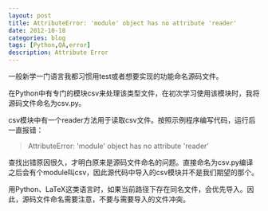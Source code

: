 ```yaml
---
layout: post
title: AttributeError: 'module' object has no attribute 'reader'
date: 2012-10-18
categories: blog
tags: [Python,QA,error]
description: Attribute Error
---
```


一般新学一门语言我都习惯用test或者想要实现的功能命名源码文件。

在Python中有专门的模块csv来处理该类型文件，在初次学习使用该模块时，我将源码文件命名为csv.py。

csv模块中有一个reader方法用于读取csv文件。按照示例程序编写代码，运行后一直报错：

> AttributeError: 'module' object has no attribute 'reader'

查找出错原因很久，才明白原来是源码文件命名的问题。直接命名为csv.py编译之后会有个module叫csv，因此源代码中导入的csv模块并不是我们期望的那个。

用Python、LaTeX这类语言时，如果当前路径下存在同名文件，会优先导入。因此，源码文件命名需要注意，不要与需要导入的文件冲突。
